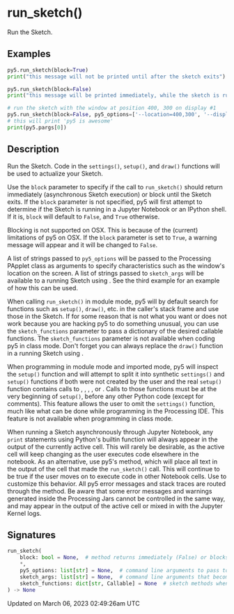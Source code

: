 # run_sketch()

Run the Sketch.

## Examples

<div class="example-table">

<div class="example-row"><div class="example-cell-image">

</div><div class="example-cell-code">

```python
py5.run_sketch(block=True)
print("this message will not be printed until after the sketch exits")
```

</div></div>

<div class="example-row"><div class="example-cell-image">

</div><div class="example-cell-code">

```python
py5.run_sketch(block=False)
print("this message will be printed immediately, while the sketch is running")
```

</div></div>

<div class="example-row"><div class="example-cell-image">

</div><div class="example-cell-code">

```python
# run the sketch with the window at position 400, 300 on display #1
py5.run_sketch(block=False, py5_options=['--location=400,300', '--display=1'], sketch_args=['py5 is awesome'])
# this will print 'py5 is awesome'
print(py5.pargs[0])
```

</div></div>

</div>

## Description

Run the Sketch. Code in the `settings()`, `setup()`, and `draw()` functions will be used to actualize your Sketch.

Use the `block` parameter to specify if the call to `run_sketch()` should return immediately (asynchronous Sketch execution) or block until the Sketch exits. If the `block` parameter is not specified, py5 will first attempt to determine if the Sketch is running in a Jupyter Notebook or an IPython shell. If it is, `block` will default to `False`, and `True` otherwise.

Blocking is not supported on OSX. This is because of the (current) limitations of py5 on OSX. If the `block` parameter is set to `True`, a warning message will appear and it will be changed to `False`.

A list of strings passed to `py5_options` will be passed to the Processing PApplet class as arguments to specify characteristics such as the window's location on the screen. A list of strings passed to `sketch_args` will be available to a running Sketch using [](sketch_pargs). See the third example for an example of how this can be used.

When calling `run_sketch()` in module mode, py5 will by default search for functions such as `setup()`,  `draw()`, etc. in the caller's stack frame and use those in the Sketch. If for some reason that is not what you want or does not work because you are hacking py5 to do something unusual, you can use the `sketch_functions` parameter to pass a dictionary of the desired callable functions. The `sketch_functions` parameter is not available when coding py5 in class mode. Don't forget you can always replace the `draw()` function in a running Sketch using [](sketch_hot_reload_draw).

When programming in module mode and imported mode, py5 will inspect the `setup()` function and will attempt to split it into synthetic `settings()` and `setup()` functions if both were not created by the user and the real `setup()` function contains calls to [](sketch_size), [](sketch_full_screen), [](sketch_smooth), [](sketch_no_smooth), or [](sketch_pixel_density). Calls to those functions must be at the very beginning of `setup()`, before any other Python code (except for comments). This feature allows the user to omit the `settings()` function, much like what can be done while programming in the Processing IDE. This feature is not available when programming in class mode.

When running a Sketch asynchronously through Jupyter Notebook, any `print` statements using Python's builtin function will always appear in the output of the currently active cell. This will rarely be desirable, as the active cell will keep changing as the user executes code elsewhere in the notebook. As an alternative, use py5's [](sketch_println) method, which will place all text in the output of the cell that made the `run_sketch()` call. This will continue to be true if the user moves on to execute code in other Notebook cells. Use [](sketch_set_println_stream) to customize this behavior. All py5 error messages and stack traces are routed through the [](sketch_println) method. Be aware that some error messages and warnings generated inside the Processing Jars cannot be controlled in the same way, and may appear in the output of the active cell or mixed in with the Jupyter Kernel logs.

## Signatures

```python
run_sketch(
    block: bool = None,  # method returns immediately (False) or blocks until Sketch exits (True)
    *,
    py5_options: list[str] = None,  # command line arguments to pass to Processing as arguments
    sketch_args: list[str] = None,  # command line arguments that become Sketch arguments
    sketch_functions: dict[str, Callable] = None  # sketch methods when using module mode
) -> None
```

Updated on March 06, 2023 02:49:26am UTC
